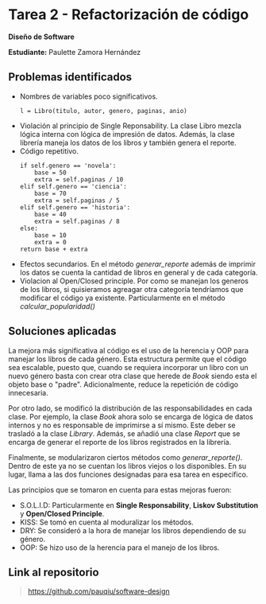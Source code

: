 # Tarea 2 - Refactorización de código

**Diseño de Software</p>**
**Estudiante:** Paulette Zamora Hernández
## Problemas identificados
- Nombres de variables poco significativos.
    ~~~ 
    l = Libro(titulo, autor, genero, paginas, anio)
    ~~~
- Violación al principio de Single Reponsability. La clase Libro mezcla lógica interna con lógica de impresión de datos. Además, la clase librería maneja los datos de los libros y también genera el reporte.
- Código repetitivo. 
    ~~~
    if self.genero == 'novela':
        base = 50
        extra = self.paginas / 10
    elif self.genero == 'ciencia':
        base = 70
        extra = self.paginas / 5
    elif self.genero == 'historia':
        base = 40
        extra = self.paginas / 8
    else:
        base = 10
        extra = 0
    return base + extra
    ~~~
- Efectos secundarios. En el método *generar_reporte* además de imprimir los datos se cuenta la cantidad de libros en general y de cada categoría.
- Violacion al Open/Closed principle. Por como se manejan los generos de los libros, si quisieramos agreagar otra categoría tendríamos que modificar el código ya existente. Particularmente en el método *calcular_popularidad()*

## Soluciones aplicadas

La mejora más significativa al código es el uso de la herencia y OOP para manejar los libros de cada género. Esta estructura permite que el código sea escalable, puesto que, cuando se requiera incorporar un libro con un nuevo género basta con crear otra clase que herede de *Book* siendo esta el objeto base o "padre". Adicionalmente, reduce la repetición de código innecesaria.

Por otro lado, se modificó la distribución de las responsabilidades en cada clase. Por ejemplo, la clase *Book* ahora solo se encarga de lógica de datos internos y no es responsable de imprimirse a sí mismo. Este deber se trasladó a la clase *Library*. Además, se añadió una clase *Report* que se encarga de generar el reporte de los libros registrados en la librería.

Finalmente, se modularizaron ciertos métodos como *generar_reporte()*. Dentro de este ya no se cuentan los libros viejos o los disponibles. En su lugar, llama a las dos funciones designadas para esa tarea en especifico. 

Las principios que se tomaron en cuenta para estas mejoras fueron:

- S.O.L.I.D: Particularmente en **Single Responsability**, **Liskov Substitution** y **Open/Closed Principle**.
- KISS: Se tomó en cuenta al moduralizar los métodos.
- DRY: Se consideró a la hora de manejar los libros dependiendo de su género.
- OOP: Se hizo uso de la herencia para el manejo de los libros.

## Link al repositorio
> https://github.com/pauqiu/software-design
